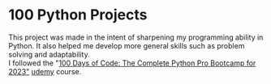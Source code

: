 <h1>100 Python Projects</h1>
<p>
This project was made in the intent of sharpening my programming ability in Python. It also helped me develop more general skills such as problem solving and adaptability. <br>
I followed the "<a href="https://www.udemy.com/course/100-days-of-code/">100 Days of Code: The Complete Python Pro Bootcamp for 2023"</a> <a href="https://www.udemy.com/">udemy</a> course.
</p>
